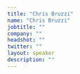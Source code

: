 ```yaml
---
title: "Chris Bruzzi"
name: "Chris Bruzzi"
jobtitle: ""
company: ""
headshot: ""
twitter: ""
layout: speaker
description: ""
---
```


